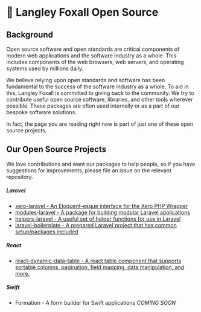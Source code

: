 # 📖 Langley Foxall Open Source
## Background

Open source software and open standards are critical components of modern web applications and the software industry as a whole. This includes components of the web browsers, web servers, and operating systems used by millions daily.

We believe relying upon open standards and software has been fundamental to the success of the software industry as a whole. To aid in this, Langley Foxall is committed to giving back to the community. We try to contribute useful open source software, libraries, and other tools wherever possible. These packages are often used internally or as a part of our bespoke software solutions.

In fact, the page you are reading right now is part of just one of these open source projects.
## Our Open Source Projects

We love contributions and want our packages to help people, so if you have suggestions for improvements, please file
an issue on the relevant repository.

##### Laravel
* [xero-laravel - An Eloquent-esque interface for the Xero PHP Wrapper](https://github.com/langleyfoxall/xero-laravel)
* [modules-laravel - A package for building modular Laravel applications](https://github.com/langleyfoxall/modules-laravel)
* [helpers-laravel - A useful set of helper functions for use in Laravel](https://github.com/langleyfoxall/helpers-laravel)
* [laravel-boilerplate - A prepared Laravel project that has common setup/packages included]()

##### React
* [react-dynamic-data-table - A react table component that supports sortable columns, pagination, field mapping, data 
manipulation, and more.](https://github.com/langleyfoxall/react-dynamic-data-table)

##### Swift
* Formation - A form builder for Swift applications *COMING SOON*
